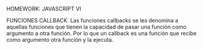 HOMEWORK: JAVASCRIPT VI

FUNCIONES CALLBACK.
Las funciones callbacks se les denomina a aquellas funciones que tienen la capacidad de pasar una función como argumento a otra función.
Por lo que un callback es una función que recibe como argumento otra función y la ejecuta.